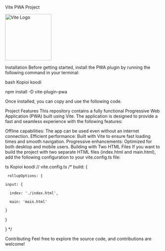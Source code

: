 Vite PWA Project

<img src="https://vitejs.dev/logo.svg" alt="Vite Logo" width="150"/>


Installation
Before getting started, install the PWA plugin by running the following command in your terminal:

bash
Kopioi koodi

npm install -D vite-plugin-pwa

Once installed, you can copy and use the following code.

Project Features
This repository contains a fully functional Progressive Web Application (PWA) built using Vite. The application is designed to provide a fast and seamless experience with the following features:

Offline capabilities: The app can be used even without an internet connection.
Efficient performance: Built with Vite to ensure fast loading times and smooth navigation.
Progressive enhancements: Optimized for both desktop and mobile users.
Building with Two HTML Files
If you want to build the project with two separate HTML files (index.html and main.html), add the following configuration to your vite.config.ts file:

ts
Kopioi koodi
// vite.config.ts
/*
 build: {

     rollupOptions: {

    input: {

      index: './index.html',

      main: 'main.html'

    }

   }

  }
*/

Contributing
Feel free to explore the source code, and contributions are welcome!
